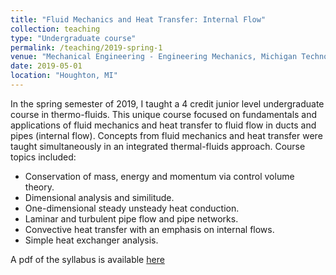 ```yaml
---
title: "Fluid Mechanics and Heat Transfer: Internal Flow"
collection: teaching
type: "Undergraduate course"
permalink: /teaching/2019-spring-1
venue: "Mechanical Engineering - Engineering Mechanics, Michigan Technological University"
date: 2019-05-01
location: "Houghton, MI"
---
```


In the spring semester of 2019, I taught a 4 credit junior level undergraduate course in thermo-fluids. This unique course focused on fundamentals and applications of fluid mechanics and heat transfer to fluid flow in ducts and pipes (internal flow). Concepts from fluid mechanics and heat transfer were taught simultaneously in an integrated thermal-fluids approach. Course topics included:

  * Conservation of mass, energy and momentum via control volume theory.
  * Dimensional analysis and similitude.
  * One-dimensional steady unsteady heat conduction.
  * Laminar and turbulent pipe flow and pipe networks.
  * Convective heat transfer with an emphasis on internal flows.
  * Simple heat exchanger analysis.


A pdf of the syllabus is available [here](http://kishanbellur.github.io/files/MEEM3201_Spring2019_syllabus.pdf)


